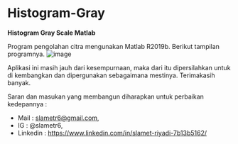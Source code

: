 # Histogram-Gray
**Histogram Gray Scale Matlab**

Program pengolahan citra mengunakan Matlab R2019b. 
Berikut tampilan programnya.
![image](https://user-images.githubusercontent.com/53107522/128504478-dc1b72b8-2e94-4d6d-a813-6c8a26bcced9.png)

Aplikasi ini masih jauh dari kesempurnaan, maka dari itu dipersilahkan untuk di kembangkan dan dipergunakan sebagaimana mestinya. Terimakasih banyak.

Saran dan masukan yang membangun diharapkan untuk perbaikan kedepannya :
* Mail : slametr6@gmail.com, 
* IG : @slametr6, 
* Linkedin : https://www.linkedin.com/in/slamet-riyadi-7b13b5162/
